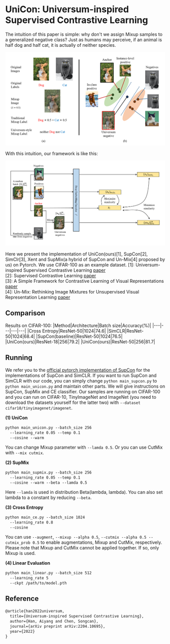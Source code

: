 # UniCon: Universum-inspired Supervised Contrastive Learning

The intuition of this paper is simple: why don't we assign Mixup samples to a generalized negative class? Just as humans
may perceive, if an animal is half dog and half cat, it is actually of neither species.
<p align="center">
  <img src="pic/intuition.png" width="700">
</p>
With this intuition, our framework is like this:
<p align="center">
  <img src="pic/frame.png" width="700">
</p>


Here we present the implementation of UniCon(ours)[1], SupCon[2], SimClr[3], Xent and SupMix(a hybrid of SupCon and
Un-Mix[4] proposed by us) on Pytorch. We use CIFAR-100 as an example dataset.
[1]: Universum-inspired Supervised Contrastive Learning [paper](https://arxiv.org/abs/2204.10695)  
[2]: Supervised Contrastive Learning [paper](https://arxiv.org/abs/2004.11362)  
[3]: A Simple Framework for Contrastive Learning of Visual Representations [paper](https://arxiv.org/abs/2002.05709)  
[4]: Un-Mix: Rethinking Image Mixtures for Unsupervised Visual Representation
Learning [paper](https://arxiv.org/abs/2003.05438)


## Comparison

Results on CIFAR-100:
|Method|Architecture|Batch size|Accuracy(%)|
|---|---|---|---|
|Cross Entropy|ResNet-50|1024|74.6|
|SimCLR|ResNet-50|1024|68.4|
|SupCon(baseline)|ResNet-50|1024|76.5|
|UniCon(ours)|ResNet-18|256|79.2|
|UniCon(ours)|ResNet-50|256|81.7|


## Running

We refer you to the [official pytorch implementation of SupCon](https://github.com/HobbitLong/SupContrast) for 
the implementations of SupCon and SimCLR. If you want to run SupCon and SimCLR with our code, you can simply change 
`python main_supcon.py` to `python main_unicon.py` and maintain other parts. We will give instructions on SupCon, 
SupMix and CE classifier. Our samples are running on CIFAR-100 and you can run on CIFAR-10, TinyImageNet and ImageNet
(you need to download the datasets yourself for the latter two) with `--dataset cifar10/tinyimagenet/imagenet`.  

**(1) UniCon**

```
python main_unicon.py --batch_size 256
  --learning_rate 0.05 --temp 0.1
  --cosine --warm
```

You can change Mixup parameter with `--lamda 0.5`. Or you can use CutMix with `--mix cutmix`.    

**(2) SupMix**  
```
python main_supmix.py --batch_size 256
  --learning_rate 0.05 --temp 0.1
  --cosine --warm --beta --lamda 0.5
```
Here `--lamda` is used in distribution Beta(lambda, lambda). You can also set lambda to a constant by reducing
`--beta`.  

**(3) Cross Entropy**

```
python main_ce.py --batch_size 1024
  --learning_rate 0.8
  --cosine
```
You can use `--augment`, `--mixup --alpha 0.5`, `--cutmix --alpha 0.5 --cutmix_prob 0.5` to enable augmentations, 
Mixup and CutMix, respectively. Please note that Mixup and CutMix cannot be applied together. If so, only Mixup is 
used.  

**(4) Linear Evaluation**

```
python main_linear.py --batch_size 512
  --learning_rate 5
  --ckpt /path/to/model.pth
```

## Reference

```
@article{han2022universum,
  title={Universum-inspired Supervised Contrastive Learning},
  author={Han, Aiyang and Chen, Songcan},
  journal={arXiv preprint arXiv:2204.10695},
  year={2022}
}
```
